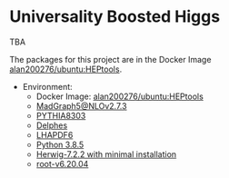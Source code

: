 # Universality Boosted Higgs

TBA

The packages for this project are in the Docker Image [alan200276/ubuntu:HEPtools](https://hub.docker.com/layers/126824214/alan200276/ubuntu/HEPtools/images/sha256-4493b662288826ca93545ffb66572e796701a634ef1871da900e86177ea489c9?context=explore).   

* Environment: 
    * Docker Image: [alan200276/ubuntu:HEPtools](https://hub.docker.com/layers/126824214/alan200276/ubuntu/HEPtools/images/sha256-4493b662288826ca93545ffb66572e796701a634ef1871da900e86177ea489c9?context=explore)  
    * [MadGraph5@NLOv2.7.3](https://launchpad.net/mg5amcnlo)
    * [PYTHIA8303](https://pythia.org/latest-manual/Welcome.html)
    * [Delphes](https://cp3.irmp.ucl.ac.be/projects/delphes)
    * [LHAPDF6](https://lhapdf.hepforge.org)
    * [Python 3.8.5](https://www.python.org/downloads/release/python-385/)
    * [Herwig-7.2.2 with minimal installation](https://herwig.hepforge.org)
    * [root-v6.20.04](https://root.cern/releases/release-62004/)